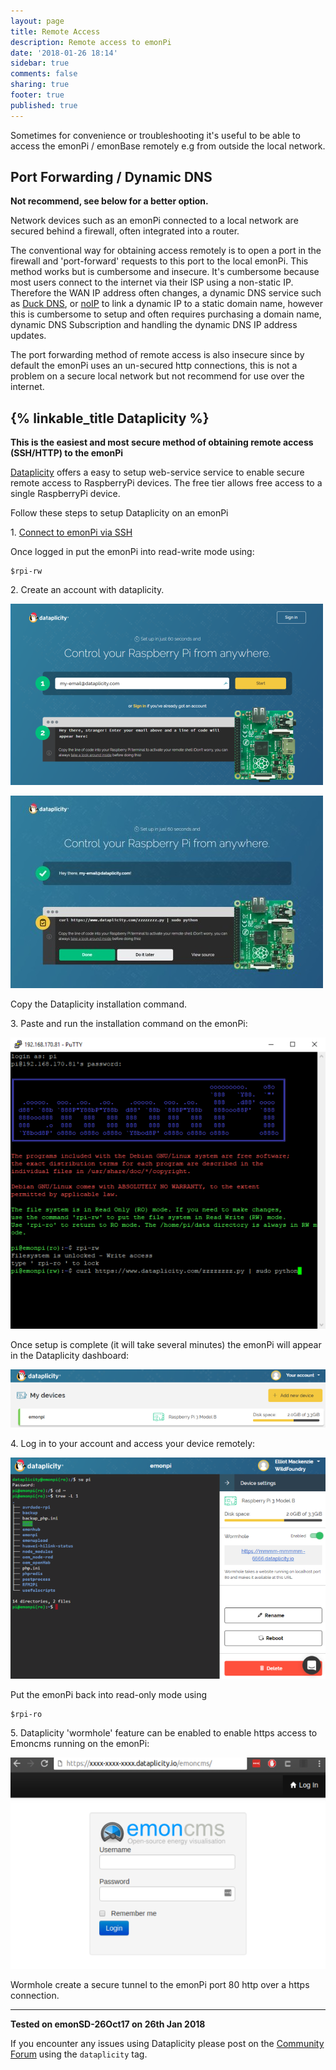 ```yaml
---
layout: page
title: Remote Access
description: Remote access to emonPi
date: '2018-01-26 18:14'
sidebar: true
comments: false
sharing: true
footer: true
published: true
---
```


Sometimes for convenience or troubleshooting it's useful to be able to access the emonPi / emonBase remotely e.g from outside the local network.


## Port Forwarding / Dynamic DNS

**Not recommend, see below for a better option.**

Network devices such as an emonPi connected to a local network are secured behind a firewall, often integrated into a router.

The conventional way for obtaining access remotely is to open a port in the firewall and 'port-forward' requests to this port to the local emonPi. This method works but is cumbersome and insecure. It's cumbersome because most users connect to the internet via their ISP using a non-static IP. Therefore the WAN IP address often changes, a dynamic DNS service such as [Duck DNS](https://www.duckdns.org/), or [noIP](https://www.noip.com) to link a dynamic IP to a static domain name, however this is cumbersome to setup and often requires purchasing a domain name, dynamic DNS Subscription and handling the dynamic DNS IP address updates.

The port forwarding method of remote access is also insecure since by default the emonPi uses an un-secured http connections, this is not a problem on a secure local network but not recommend for use over the internet.

## {% linkable_title Dataplicity %}

**This is the easiest and most secure method of obtaining remote access (SSH/HTTP) to the emonPi**

[Dataplicity](https://www.dataplicity.com) offers a easy to setup web-service service to enable secure remote access to RaspberryPi devices. The free tier allows free access to a single RaspberryPi device.

Follow these steps to setup Dataplicity on an emonPi

1\. [Connect to emonPi via SSH](/technical/credentials/#ssh)

Once logged in put the emonPi into read-write mode using:

    $rpi-rw

2\. Create an account with dataplicity.

  ![1-dataplicity](/images/setup/1-dataplicity.png)

  ![2-dataplicity](/images/setup/2-dataplicity.jpg)

Copy the Dataplicity installation command.

3\. Paste and run the installation command on the emonPi:

![3-dataplicity](/images/setup/3-dataplicity.png)

Once setup is complete (it will take several minutes) the emonPi will appear in the Dataplicity dashboard:

![4-dataplicity](/images/setup/4-dataplicity.png)

4\. Log in to your account and access your device remotely:

![5-dataplicity](/images/setup/5-dataplicity.png)

Put the emonPi back into read-only mode using

    $rpi-ro

5\. Dataplicity 'wormhole' feature  can be enabled to enable https access to Emoncms running on the emonPi:

![6-dataplicity](/images/setup/6-dataplicity.png)

Wormhole create a secure tunnel to the emonPi port 80 http over a https connection.

***

**Tested on emonSD-26Oct17 on 26th Jan 2018**

If you encounter any issues using Dataplicity please post on the [Community Forum](httsp://community.openenergymonitor.org) using the `dataplicity` tag.
